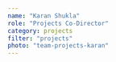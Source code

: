 ```yaml
---
name: "Karan Shukla"
role: "Projects Co-Director"
category: projects
filter: "projects"
photo: "team-projects-karan"
---
```

